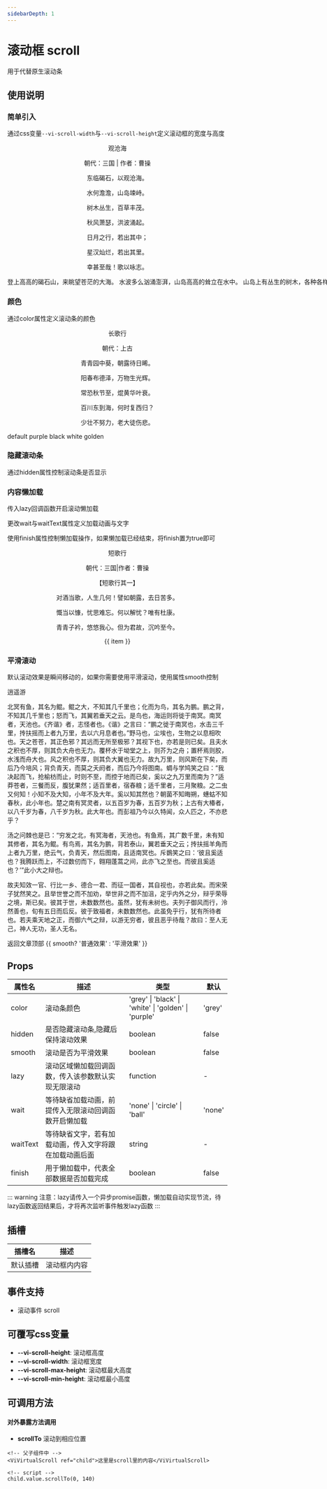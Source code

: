 ```yaml
---
sidebarDepth: 1
---
```


# 滚动框 scroll

用于代替原生滚动条

## 使用说明

### 简单引入

通过css变量`--vi-scroll-width`与`--vi-scroll-height`定义滚动框的宽度与高度

<code-show>
<row>
<vi-scroll class="my-scroll-v1">
<p>观沧海</p>
<p>朝代：三国 | 作者：曹操</p>
<p>东临碣石，以观沧海。</p>
<p>水何澹澹，山岛竦峙。</p>
<p>树木丛生，百草丰茂。</p>
<p>秋风萧瑟，洪波涌起。</p>
<p>日月之行，若出其中；</p>
<p>星汉灿烂，若出其里。</p>
<p>幸甚至哉！歌以咏志。</p>
</vi-scroll>
</row>
<template v-slot:code>

``` vue
<vi-scroll class="my-scroll-v1">
<p>观沧海</p>
<p>朝代：三国 | 作者：曹操</p>
<p>东临碣石，以观沧海。</p>
<p>水何澹澹，山岛竦峙。</p>
<p>树木丛生，百草丰茂。</p>
<p>秋风萧瑟，洪波涌起。</p>
<p>日月之行，若出其中；</p>
<p>星汉灿烂，若出其里。</p>
<p>幸甚至哉！歌以咏志。</p>
</vi-scroll>

<style>
  .my-scroll-v1 {
    --vi-scroll-width: 100%;
    --vi-scroll-height: 140px;
    text-align: center;
  }
</style>
```

</template>
</code-show>

<code-show>
<row>
<vi-scroll class="my-scroll-v2">
<p>
登上高高的碣石山，来眺望苍茫的大海。
水波多么汹涌澎湃，山岛高高的耸立在水中。
山岛上有丛生的树木，各种各样的奇花异草生长的很茂盛。
水面上吹起萧瑟的秋风，水中涌起了水花波浪。
雄伟的太阳和皎洁的月亮，好像在大海里升起。
灿烂的银河，好像出自大海里。
喜悦高兴到了极点，用这首诗歌来抒发自己的心愿志向。
</p>
</vi-scroll>
</row>
<template v-slot:code>

``` vue
<vi-scroll class="my-scroll-v2">
<p>
登上高高的碣石山，来眺望苍茫的大海。
水波多么汹涌澎湃，山岛高高的耸立在水中。
山岛上有丛生的树木，各种各样的奇花异草生长的很茂盛。
水面上吹起萧瑟的秋风，水中涌起了水花波浪。
雄伟的太阳和皎洁的月亮，好像在大海里升起。
灿烂的银河，好像出自大海里。
喜悦高兴到了极点，用这首诗歌来抒发自己的心愿志向。
</p>
</vi-scroll>

<style>
  .my-scroll-v2 {
    --vi-scroll-width: 100%;
    white-space:nowrap;
  }
</style>
```

</template>
</code-show>

### 颜色

通过color属性定义滚动条的颜色

<code-show>
<row>
<vi-scroll class="my-scroll-v1" :color="scrollBarColor"
:style="{
    backgroundColor: scrollBarColor === 'white' ? '#eeecff' : '#fff'
}">
<p>长歌行</p>
<p>朝代：上古</p>
<p>青青园中葵，朝露待日晞。</p>
<p>阳春布德泽，万物生光辉。</p>
<p>常恐秋节至，焜黄华叶衰。</p>
<p>百川东到海，何时复西归？</p>
<p>少壮不努力，老大徒伤悲。</p>
</vi-scroll>
<vi-button @click="changeColor('grey')">default</vi-button>
<vi-button @click="changeColor('purple')">purple</vi-button>
<vi-button @click="changeColor('black')">black</vi-button>
<vi-button @click="changeColor('white')">white</vi-button>
<vi-button @click="changeColor('golden')">golden</vi-button>
</row>
<template v-slot:code>

``` vue
<vi-scroll class="my-scroll-v1" :color="scrollBarColor"
:style="{
    backgroundColor: scrollBarColor === 'white' ? '#eeecff' : '#fff'
}">
<p>长歌行</p>
<p>朝代：上古</p>
<p>青青园中葵，朝露待日晞。</p>
<p>阳春布德泽，万物生光辉。</p>
<p>常恐秋节至，焜黄华叶衰。</p>
<p>百川东到海，何时复西归？</p>
<p>少壮不努力，老大徒伤悲。</p>
</vi-scroll>
<vi-button @click="changeColor('grey')">default</vi-button>
<vi-button @click="changeColor('purple')">purple</vi-button>
<vi-button @click="changeColor('black')">black</vi-button>
<vi-button @click="changeColor('white')">white</vi-button>
<vi-button @click="changeColor('golden')">golden</vi-button>

<script setup>
import { ref } from 'vue'
const scrollBarColor = ref('grey')

function changeColor(color) {
  scrollBarColor.value = color        
}
</script>
```

</template>
</code-show>

### 隐藏滚动条

通过hidden属性控制滚动条是否显示

<code-show>
<row>
<vi-scroll class="my-scroll-v1" hidden>
<p>敕勒歌</p>
<p>朝代：南北朝</p>
<p>敕勒川，阴山下。</p>
<p>天似穹庐，笼盖四野。</p>
<p>天苍苍，野茫茫，风吹草低见牛羊。</p>
</vi-scroll>
</row>
<template v-slot:code>

``` vue
<vi-scroll class="my-scroll-v1" hidden>
<p>敕勒歌</p>
<p>朝代：南北朝</p>
<p>敕勒川，阴山下。</p>
<p>天似穹庐，笼盖四野。</p>
<p>天苍苍，野茫茫，风吹草低见牛羊。</p>
</vi-scroll>
```

</template>
</code-show>

### 内容懒加载 <Badge type="tip" text="用法将更改" vertical="middle"/>

传入lazy回调函数开启滚动懒加载

更改wait与waitText属性定义加载动画与文字

使用finish属性控制懒加载操作，如果懒加载已经结束，将finish置为true即可

<code-show>
<row>
<vi-scroll class="my-scroll-v1" :lazy="lazy" wait="ball" waitText="加载中" :finish="finish">
<p>短歌行</p>
<p>朝代：三国|作者：曹操</p>
<p>【短歌行其一】</p>
<p>对酒当歌，人生几何！譬如朝露，去日苦多。</p>
<p>慨当以慷，忧思难忘。何以解忧？唯有杜康。</p>
<p>青青子衿，悠悠我心。但为君故，沉吟至今。</p>
<p v-for="item in poemView" :key="item">{{ item }}</p>
</vi-scroll>
</row>
<template v-slot:code>

``` vue
<vi-scroll class="my-scroll-v1" :lazy="lazy" wait="ball" waitText="加载中" :finish="finish">
<p>短歌行</p>
<p>朝代：三国|作者：曹操</p>
<p>【短歌行其一】</p>
<p>对酒当歌，人生几何！譬如朝露，去日苦多。</p>
<p>慨当以慷，忧思难忘。何以解忧？唯有杜康。</p>
<p>青青子衿，悠悠我心。但为君故，沉吟至今。</p>
<p v-for="item in poemView" :key="item">{{ item }}</p>
</vi-scroll>

<script setup>
const poem = [
  '呦呦鹿鸣，食野之苹。我有嘉宾，鼓瑟吹笙。',
  '明明如月，何时可掇？忧从中来，不可断绝。',
  '越陌度阡，枉用相存。契阔谈讌，心念旧恩。',
  '月明星稀，乌鹊南飞。绕树三匝，何枝可依？',
  '山不厌高，海不厌深。周公吐哺，天下归心。',
]

const poemView = reactive([])
const finish = ref(false)

function lazy () {
  if (poem.length === 0) finish.value = true
  return new Promise((resolve) => {
    setTimeout(() => {
      if (poem.length > 0) poemView.push(poem.shift())
      resolve()
    }, 1000)
  })
}
</script>
```

</template>
</code-show>

### 平滑滚动

默认滚动效果是瞬间移动的，如果你需要使用平滑滚动，使用属性smooth控制

<code-show>
<row>
<vi-scroll class="my-scroll-v3" ref="scrollSmooth" :smooth="smooth">
逍遥游
<p>北冥有鱼，其名为鲲。鲲之大，不知其几千里也；化而为鸟，其名为鹏。鹏之背，不知其几千里也；怒而飞，其翼若垂天之云。是鸟也，海运则将徙于南冥。南冥者，天池也。《齐谐》者，志怪者也。《谐》之言曰：“鹏之徙于南冥也，水击三千里，抟扶摇而上者九万里，去以六月息者也。”野马也，尘埃也，生物之以息相吹也。天之苍苍，其正色邪？其远而无所至极邪？其视下也，亦若是则已矣。且夫水之积也不厚，则其负大舟也无力。覆杯水于坳堂之上，则芥为之舟；置杯焉则胶，水浅而舟大也。风之积也不厚，则其负大翼也无力。故九万里，则风斯在下矣，而后乃今培风；背负青天，而莫之夭阏者，而后乃今将图南。蜩与学鸠笑之曰：“我决起而飞，抢榆枋而止，时则不至，而控于地而已矣，奚以之九万里而南为？”适莽苍者，三餐而反，腹犹果然；适百里者，宿舂粮；适千里者，三月聚粮。之二虫又何知！小知不及大知，小年不及大年。奚以知其然也？朝菌不知晦朔，蟪蛄不知春秋，此小年也。楚之南有冥灵者，以五百岁为春，五百岁为秋；上古有大椿者，以八千岁为春，八千岁为秋。此大年也。而彭祖乃今以久特闻，众人匹之，不亦悲乎？</p>
<p>汤之问棘也是已：“穷发之北，有冥海者，天池也。有鱼焉，其广数千里，未有知其修者，其名为鲲。有鸟焉，其名为鹏，背若泰山，翼若垂天之云；抟扶摇羊角而上者九万里，绝云气，负青天，然后图南，且适南冥也。斥鷃笑之曰：‘彼且奚适也？我腾跃而上，不过数仞而下，翱翔蓬蒿之间，此亦飞之至也。而彼且奚适也？’”此小大之辩也。</p>
<p>故夫知效一官、行比一乡、德合一君、而征一国者，其自视也，亦若此矣。而宋荣子犹然笑之。且举世誉之而不加劝，举世非之而不加沮，定乎内外之分，辩乎荣辱之境，斯已矣。彼其于世，未数数然也。虽然，犹有未树也。夫列子御风而行，泠然善也，旬有五日而后反。彼于致福者，未数数然也。此虽免乎行，犹有所待者也。若夫乘天地之正，而御六气之辩，以游无穷者，彼且恶乎待哉？故曰：至人无己，神人无功，圣人无名。</p>
</vi-scroll>
<vi-button @click="backToTop">返回文章顶部</vi-button>
<vi-button @click="changeSmooth">{{ smooth? '普通效果' : '平滑效果' }}</vi-button>
</row>
<template v-slot:code>

``` vue
<vi-scroll class="my-scroll-v3">
逍遥游
<p>北冥有鱼，其名为鲲。鲲之大，不知其几千里也；化而为鸟，其名为鹏。鹏之背，不知其几千里也；怒而飞，其翼若垂天之云。是鸟也，海运则将徙于南冥。南冥者，天池也。《齐谐》者，志怪者也。《谐》之言曰：“鹏之徙于南冥也，水击三千里，抟扶摇而上者九万里，去以六月息者也。”野马也，尘埃也，生物之以息相吹也。天之苍苍，其正色邪？其远而无所至极邪？其视下也，亦若是则已矣。且夫水之积也不厚，则其负大舟也无力。覆杯水于坳堂之上，则芥为之舟；置杯焉则胶，水浅而舟大也。风之积也不厚，则其负大翼也无力。故九万里，则风斯在下矣，而后乃今培风；背负青天，而莫之夭阏者，而后乃今将图南。蜩与学鸠笑之曰：“我决起而飞，抢榆枋而止，时则不至，而控于地而已矣，奚以之九万里而南为？”适莽苍者，三餐而反，腹犹果然；适百里者，宿舂粮；适千里者，三月聚粮。之二虫又何知！小知不及大知，小年不及大年。奚以知其然也？朝菌不知晦朔，蟪蛄不知春秋，此小年也。楚之南有冥灵者，以五百岁为春，五百岁为秋；上古有大椿者，以八千岁为春，八千岁为秋。此大年也。而彭祖乃今以久特闻，众人匹之，不亦悲乎？</p>
<p>汤之问棘也是已：“穷发之北，有冥海者，天池也。有鱼焉，其广数千里，未有知其修者，其名为鲲。有鸟焉，其名为鹏，背若泰山，翼若垂天之云；抟扶摇羊角而上者九万里，绝云气，负青天，然后图南，且适南冥也。斥鷃笑之曰：‘彼且奚适也？我腾跃而上，不过数仞而下，翱翔蓬蒿之间，此亦飞之至也。而彼且奚适也？’”此小大之辩也。</p>
<p>故夫知效一官、行比一乡、德合一君、而征一国者，其自视也，亦若此矣。而宋荣子犹然笑之。且举世誉之而不加劝，举世非之而不加沮，定乎内外之分，辩乎荣辱之境，斯已矣。彼其于世，未数数然也。虽然，犹有未树也。夫列子御风而行，泠然善也，旬有五日而后反。彼于致福者，未数数然也。此虽免乎行，犹有所待者也。若夫乘天地之正，而御六气之辩，以游无穷者，彼且恶乎待哉？故曰：至人无己，神人无功，圣人无名。</p>
</vi-scroll>

<script setup>
const scrollSmooth = ref()
const smooth = ref(true)

function backToTop () {
    scrollSmooth.value.scrollTo(0, 0)
}

function changeSmooth () {
    smooth.value = !smooth.value
}
</script>
```

</template>
</code-show>

## Props
| 属性名 | 描述 | 类型 | 默认 |
| - | - | - | - |
| color | 滚动条颜色 | 'grey' \| 'black' \| 'white' \| 'golden' \| 'purple' | 'grey' |
| hidden | 是否隐藏滚动条,隐藏后保持滚动效果 | boolean | false |
| smooth | 滚动是否为平滑效果 | boolean | false |
| lazy | 滚动区域懒加载回调函数，传入该参数默认实现无限滚动 | function | - |
| wait | 等待缺省加载动画，前提传入无限滚动回调函数开启懒加载 | 'none' \| 'circle' \| 'ball' | 'none' |
| waitText | 等待缺省文字，若有加载动画，传入文字将跟在加载动画后面 | string | - |
| finish | 用于懒加载中，代表全部数据是否加载完成 | boolean | false |

::: warning
注意：lazy请传入一个异步promise函数，懒加载自动实现节流，待lazy函数返回结果后，才将再次监听事件触发lazy函数
:::

## 插槽
| 插槽名 | 描述 |
| - | - |
| 默认插槽 | 滚动框内内容 |

## 事件支持
- 滚动事件 scroll

## 可覆写css变量

- **--vi-scroll-height**: 滚动框高度 
- **--vi-scroll-width**: 滚动框宽度
- **--vi-scroll-max-height**: 滚动框最大高度
- **--vi-scroll-min-height**: 滚动框最小高度

## 可调用方法

#### 对外暴露方法调用

- **scrollTo** 滚动到相应位置

``` vue
<!-- 父子组件中 -->
<ViVirtualScroll ref="child">这里是scroll里的内容</ViVirtualScroll>

<!-- script -->
child.value.scrollTo(0, 140)
```

#### 

<script setup>
import { ref, reactive } from 'vue'
const scrollBarColor = ref('grey')

function changeColor(color) {
  scrollBarColor.value = color        
}

const poem = [
  '呦呦鹿鸣，食野之苹。我有嘉宾，鼓瑟吹笙。',
  '明明如月，何时可掇？忧从中来，不可断绝。',
  '越陌度阡，枉用相存。契阔谈讌，心念旧恩。',
  '月明星稀，乌鹊南飞。绕树三匝，何枝可依？',
  '山不厌高，海不厌深。周公吐哺，天下归心。',
]

const poemView = reactive([])
const finish = ref(false)

function lazy () {
  if (poem.length === 0) finish.value = true
  return new Promise((resolve) => {
    setTimeout(() => {
      if (poem.length > 0) poemView.push(poem.shift())
      resolve()
    }, 1000)
  })
}

const scrollSmooth = ref()
const smooth = ref(true)

function backToTop () {
    scrollSmooth.value.scrollTo(0, 0)
}

function changeSmooth () {
    smooth.value = !smooth.value
}
</script>

<style>
  .my-scroll-v1 {
    --vi-scroll-width: 100%;
    --vi-scroll-height: 140px;
    text-align: center;
  }

  .my-scroll-v2 {
    --vi-scroll-width: 100%;
    white-space:nowrap;
  }

  .my-scroll-v3 {
    --vi-scroll-width: 100%;
    --vi-scroll-height: 200px;
    text-align: center;
  }

  .my-scroll-v3 > p {
    text-align: left;
   }
</style>